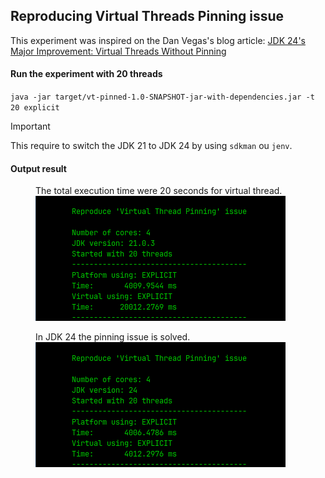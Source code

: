 ## Reproducing Virtual Threads Pinning issue
This experiment was inspired on the Dan Vegas's blog article:
[JDK 24's Major Improvement: Virtual Threads Without Pinning](https://www.danvega.dev/blog/jdk-24-virtual-threads-without-pinning)

#### Run the experiment with 20 threads
`java -jar target/vt-pinned-1.0-SNAPSHOT-jar-with-dependencies.jar -t 20 explicit`

> [!IMPORTANT]
> This require to switch the JDK 21 to JDK 24 by using `sdkman` ou `jenv`.

#### Output result
<figure>
  <figcaption>The total execution time were 20 seconds for virtual thread.</figcaption>
  <img src="./doc/vt-pinned.png" alt="Result: JDK 21"/>
</figure>

<figure>
  <figcaption>In JDK 24 the pinning issue is solved.</figcaption>
  <img src="./doc/novt-pinned.png" alt="Result: JDK 24"/>
</figcaption>